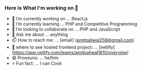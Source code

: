 ### Here is What I'm working on 👋

- 🔭 I’m currently working on ... React.js
- 🌱 I’m currently learning ... PHP and Competitive Programming
- 👯 I’m looking to collaborate on ... PHP and JavaScript
- 💬 Ask me about ... anything 
- 📫 How to reach me: ... [email] (amitpaliwal259@gmail.com)
- 👀 where to see hosted frontend project: ... [netlify] (https://app.netlify.com/teams/amitpaliwal1810/overview)
- 😄 Pronouns: ... he/him
- ⚡ Fun fact: ... I can Cook

